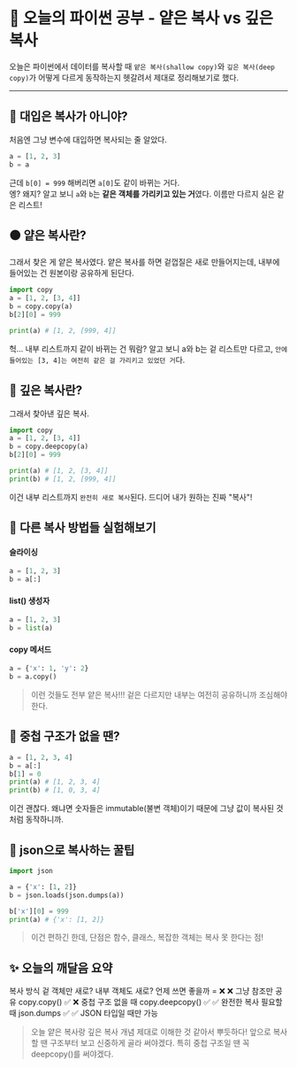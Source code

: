 # 📓 오늘의 파이썬 공부 - 얕은 복사 vs 깊은 복사

오늘은 파이썬에서 데이터를 복사할 때 `얕은 복사(shallow copy)`와 `깊은 복사(deep copy)`가 어떻게 다르게 동작하는지 헷갈려서 제대로 정리해보기로 했다.

---

## 🥲 대입은 복사가 아니야?

처음엔 그냥 변수에 대입하면 복사되는 줄 알았다.

```python
a = [1, 2, 3]
b = a
```

근데 `b[0] = 999` 해버리면 `a[0]`도 같이 바뀌는 거다.  
엥? 왜지? 알고 보니 `a`와 `b`는 **같은 객체를 가리키고 있는 거**였다. 이름만 다르지 실은 같은 리스트!

## 🟠 얕은 복사란?

그래서 찾은 게 얕은 복사였다. 얕은 복사를 하면 겉껍질은 새로 만들어지는데, 내부에 들어있는 건 원본이랑 공유하게 된단다.

```python
import copy
a = [1, 2, [3, 4]]
b = copy.copy(a)
b[2][0] = 999

print(a) # [1, 2, [999, 4]]
```


헉… 내부 리스트까지 같이 바뀌는 건 뭐람?
알고 보니 a와 b는 겉 리스트만 다르고, `안에 들어있는 [3, 4]는 여전히 같은 걸 가리키고 있었던 거`다.

## 🔵 깊은 복사란?

그래서 찾아낸 깊은 복사.

```python
import copy
a = [1, 2, [3, 4]]
b = copy.deepcopy(a)
b[2][0] = 999

print(a) # [1, 2, [3, 4]]
print(b) # [1, 2, [999, 4]]
```


이건 내부 리스트까지 `완전히 새로 복사`된다.
드디어 내가 원하는 진짜 "복사"!



## 🧪 다른 복사 방법들 실험해보기

#### 슬라이싱

```python
a = [1, 2, 3]
b = a[:]
```

#### list() 생성자

```python
a = [1, 2, 3]
b = list(a)
```

#### copy 메서드

```python
a = {'x': 1, 'y': 2}
b = a.copy()
```

> 이런 것들도 전부 얕은 복사!!! 겉은 다르지만 내부는 여전히 공유하니까 조심해야 한다.



## 🤔 중첩 구조가 없을 땐?

```python
a = [1, 2, 3, 4]
b = a[:]
b[1] = 0
print(a) # [1, 2, 3, 4]
print(b) # [1, 0, 3, 4]
```

이건 괜찮다. 왜냐면 숫자들은 immutable(불변 객체)이기 때문에 그냥 값이 복사된 것처럼 동작하니까.

## 🧃 json으로 복사하는 꿀팁

```python
import json

a = {'x': [1, 2]}
b = json.loads(json.dumps(a))

b['x'][0] = 999
print(a) # {'x': [1, 2]}
```

> 이건 편하긴 한데, 단점은 함수, 클래스, 복잡한 객체는 복사 못 한다는 점!



## ✨ 오늘의 깨달음 요약

복사 방식    겉 객체만 새로?    내부 객체도 새로?    언제 쓰면 좋을까
=    ❌    ❌    그냥 참조만 공유
copy.copy()    ✅    ❌    중첩 구조 없을 때
copy.deepcopy()    ✅    ✅    완전한 복사 필요할 때
json.dumps    ✅    ✅    JSON 타입일 때만 가능



> 오늘 얕은 복사랑 깊은 복사 개념 제대로 이해한 것 같아서 뿌듯하다!
> 앞으로 복사할 땐 구조부터 보고 신중하게 골라 써야겠다. 특히 중첩 구조일 땐 꼭 deepcopy()를 써야겠다.
